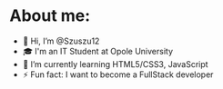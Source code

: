 # About me:
- 👋 Hi, I’m @Szuszu12
- 🎓 I'm an IT Student at Opole University
- 🌱 I’m currently learning HTML5/CSS3, JavaScript
- ⚡ Fun fact: I want to become a FullStack developer

<!---
Szuszu12/Szuszu12 is a ✨ special ✨ repository because its `README.md` (this file) appears on your GitHub profile.
You can click the Preview link to take a look at your changes.
--->
